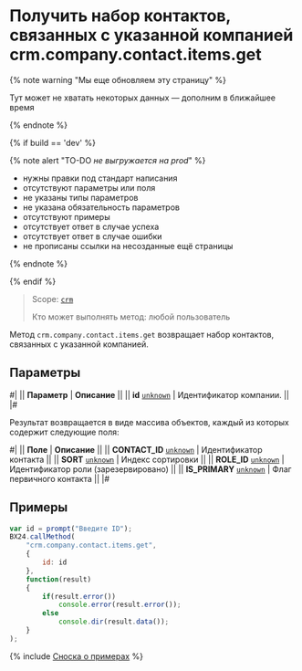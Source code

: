 # Получить набор контактов, связанных с указанной компанией crm.company.contact.items.get

{% note warning "Мы еще обновляем эту страницу" %}

Тут может не хватать некоторых данных — дополним в ближайшее время

{% endnote %}

{% if build == 'dev' %}

{% note alert "TO-DO _не выгружается на prod_" %}

- нужны правки под стандарт написания
- отсутствуют параметры или поля
- не указаны типы параметров
- не указана обязательность параметров
- отсутствуют примеры
- отсутствует ответ в случае успеха
- отсутствует ответ в случае ошибки
- не прописаны ссылки на несозданные ещё страницы

{% endnote %}

{% endif %}

> Scope: [`crm`](../../../scopes/permissions.md)
>
> Кто может выполнять метод: любой пользователь

Метод `crm.company.contact.items.get` возвращает набор контактов, связанных с указанной компанией.

## Параметры

#|
|| **Параметр** | **Описание** ||
|| **id**
[`unknown`](../../../data-types.md) | Идентификатор компании. ||
|#

Результат возвращается в виде массива объектов, каждый из которых содержит следующие поля:

#|
|| **Поле** | **Описание** ||
|| **CONTACT_ID**
[`unknown`](../../../data-types.md) | Идентификатор контакта ||
|| **SORT**
[`unknown`](../../../data-types.md) | Индекс сортировки ||
|| **ROLE_ID**
[`unknown`](../../../data-types.md) | Идентификатор роли (зарезервировано) ||
|| **IS_PRIMARY**
[`unknown`](../../../data-types.md) | Флаг первичного контакта ||
|#

## Примеры

```js
var id = prompt("Введите ID");
BX24.callMethod(
    "crm.company.contact.items.get",
    {
        id: id
    },
    function(result)
    {
        if(result.error())
            console.error(result.error());
        else
            console.dir(result.data());
    }
);
```

{% include [Сноска о примерах](../../../../_includes/examples.md) %}